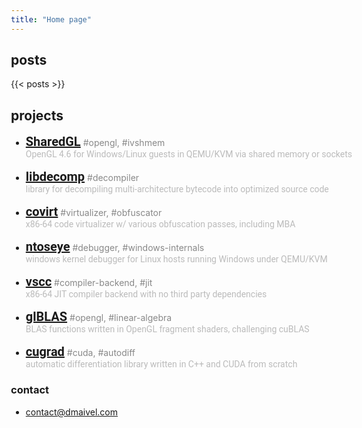 ```yaml
---
title: "Home page"
---
```


## posts
{{< posts >}}

## projects

<style>body { max-width: 650px; } li { margin-bottom: 16px; } </style>

* <div class="line">
        <span style="font-size: 20px; font-family: Roboto; font-weight: bold"><a href="https://github.com/dmaivel/sharedgl">SharedGL</a></span>
        <span style="color: #888;">#opengl, #ivshmem</span>
      </div><span style="font-family: Roboto; color: #bbb;">OpenGL 4.6 for Windows/Linux guests in QEMU/KVM via shared memory or sockets</span>

* <div class="line">
        <span style="font-size: 20px; font-family: Roboto; font-weight: bold"><a href="https://github.com/dmaivel/libdecomp">libdecomp</a></span>
        <span style="color: #888;">#decompiler</span>
      </div><span style="font-family: Roboto; color: #bbb;">library for decompiling multi-architecture bytecode into optimized source code</span>

* <div class="line">
        <span style="font-size: 20px; font-family: Roboto; font-weight: bold"><a href="https://github.com/dmaivel/covirt">covirt</a></span>
        <span style="color: #888;">#virtualizer, #obfuscator</span>
      </div><span style="font-family: Roboto; color: #bbb;">x86-64 code virtualizer w/ various obfuscation passes, including MBA</span>

* <div class="line">
        <span style="font-size: 20px; font-family: Roboto; font-weight: bold"><a href="https://github.com/dmaivel/ntoseye">ntoseye</a></span>
        <span style="color: #888;">#debugger, #windows-internals</span>
      </div><span style="font-family: Roboto; color: #bbb;">windows kernel debugger for Linux hosts running Windows under QEMU/KVM</span>

* <div class="line">
        <span style="font-size: 20px; font-family: Roboto; font-weight: bold"><a href="https://github.com/dmaivel/vscc">vscc</a></span>
        <span style="color: #888;">#compiler-backend, #jit</span>
      </div><span style="font-family: Roboto; color: #bbb;">x86-64 JIT compiler backend with no third party dependencies</span>

* <div class="line">
        <span style="font-size: 20px; font-family: Roboto; font-weight: bold"><a href="https://github.com/dmaivel/glBLAS">glBLAS</a></span>
        <span style="color: #888;">#opengl, #linear-algebra</span>
      </div><span style="font-family: Roboto; color: #bbb;">BLAS functions written in OpenGL fragment shaders, challenging cuBLAS</span>

* <div class="line">
        <span style="font-size: 20px; font-family: Roboto; font-weight: bold"><a href="https://github.com/dmaivel/cugrad">cugrad</a></span>
        <span style="color: #888;">#cuda, #autodiff</span>
      </div><span style="font-family: Roboto; color: #bbb;">automatic differentiation library written in C++ and CUDA from scratch</span>


### contact
* contact@dmaivel.com
